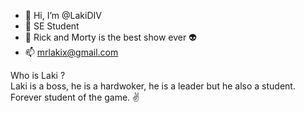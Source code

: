 - 👋 Hi, I’m @LakiDIV
- 👀 SE Student
- 👾 Rick and Morty is the best show ever 👽
- 📫 mrlakix@gmail.com

Who is Laki ?  
Laki is a boss, he is a hardwoker, he is a leader but he also a student.  
Forever student of the game. ✌️

<!---
LakiDIV/LakiDIV is a ✨ special ✨ repository because its `README.md` (this file) appears on your GitHub profile.
You can click the Preview link to take a look at your changes.
--->

